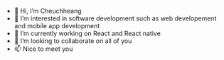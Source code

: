 - 👋 Hi, I’m Cheuchheang
- 👀 I’m interested in software development such as web developement and mobile app development
- 🌱 I’m currently working on React and React native
- 💞️ I’m looking to collaborate on all of you
- 📫 Nice to meet you

<!---
cheuchheang/cheuchheang is a ✨ special ✨ repository because its `README.md` (this file) appears on your GitHub profile.
You can click the Preview link to take a look at your changes.
--->
